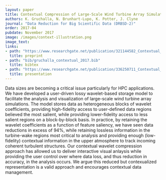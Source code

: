```yaml
---
layout: paper
title: Contextual Compression of Large-Scale Wind Turbine Array Simulations
authors: K. Gruchalla, N. Brunhart-Lupo, K. Potter, J. Clyne
journal: "Data Reduction for Big Scientific Data (DRBSD-2)" 
order: 2017-04
pubdate: November 2017
image: /images/context-illustration.png
image_text: 
links:
- path: "https://www.researchgate.net/publication/321144582_Contextual_Compression_of_Large-Scale_Wind_Turbine_Array_Simulations"
  title: preprint
- path: "bib/gruchalla_contextual_2017.bib"
  title: bibtex
- path: "https://www.researchgate.net/publication/336250711_Contextual_Compression_of_Large-Scale_Wind_Turbine_Array_Simulations"
  title: presentation
---
```

Data sizes are becoming a critical issue particularly for HPC applications. We have developed a user-driven lossy wavelet-based storage model to facilitate the analysis and visualization of large-scale wind turbine array simulations. The model stores data as heterogeneous blocks of wavelet coefficients, providing high-fidelity access to user-defined data regions believed the most salient, while providing lower-fidelity access to less salient regions on a block-by-block basis. In practice, by retaining the wavelet coefficients as a function of feature saliency, we have seen data reductions in excess of 94%, while retaining lossless information in the turbine-wake regions most critical to analysis and providing enough (low-fidelity) contextual information in the upper atmosphere to track incoming coherent turbulent structures. Our contextual wavelet compression approach has allowed us to deliver interactive visual anlaysis while providing the user control over where data loss, and thus reduction in accuracy, in the analysis occurs. We argue this reduced but contexualized representation is a valid approach and encourages contextual data management.
